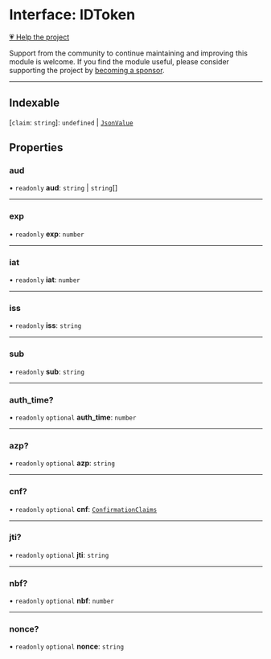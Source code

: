 # Interface: IDToken

[💗 Help the project](https://github.com/sponsors/panva)

Support from the community to continue maintaining and improving this module is welcome. If you find the module useful, please consider supporting the project by [becoming a sponsor](https://github.com/sponsors/panva).

***

## Indexable

 \[`claim`: `string`\]: `undefined` \| [`JsonValue`](../type-aliases/JsonValue.md)

## Properties

### aud

• `readonly` **aud**: `string` \| `string`[]

***

### exp

• `readonly` **exp**: `number`

***

### iat

• `readonly` **iat**: `number`

***

### iss

• `readonly` **iss**: `string`

***

### sub

• `readonly` **sub**: `string`

***

### auth\_time?

• `readonly` `optional` **auth\_time**: `number`

***

### azp?

• `readonly` `optional` **azp**: `string`

***

### cnf?

• `readonly` `optional` **cnf**: [`ConfirmationClaims`](ConfirmationClaims.md)

***

### jti?

• `readonly` `optional` **jti**: `string`

***

### nbf?

• `readonly` `optional` **nbf**: `number`

***

### nonce?

• `readonly` `optional` **nonce**: `string`
